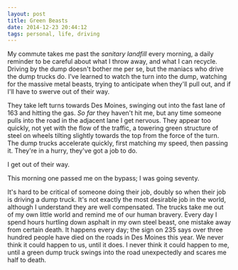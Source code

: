 ```yaml
---
layout: post
title: Green Beasts
date: 2014-12-23 20:44:12
tags: personal, life, driving
---
```


My commute takes me past the *sanitary landfill* every morning, a daily reminder to be careful about what I throw away, and what I can recycle. Driving by the dump doesn't bother me per se, but the maniacs who drive the dump trucks do. I've learned to watch the turn into the dump, watching for the massive metal beasts, trying to anticipate when they'll pull out, and if I'll have to swerve out of their way. 

They take left turns towards Des Moines, swinging out into the fast lane of 163 and hitting the gas. *So far* they haven't hit me, but any time someone pulls into the road in the adjacent lane I get nervous. They appear too quickly, not yet with the flow of the traffic, a towering green structure of steel on wheels tilting slightly towards the top from the force of the turn. The dump trucks accelerate quickly, first matching my speed, then passing it. They're in a hurry, they've got a job to do. 

I get out of their way.

This morning one passed me on the bypass; I was going seventy. 

It's hard to be critical of someone doing their job, doubly so when their job is driving a dump truck. It's not exactly the most desirable job in the world, although I understand they are well compensated. The trucks take me out of my own little world and remind me of our human bravery. Every day I spend hours hurtling down asphalt in my own steel beast, one mistake away from certain death. It happens every day; the sign on 235 says over three hundred people have died on the roads in Des Moines this year. We never think it could happen to us, until it does. I never think it could happen to me, until a green dump truck swings into the road unexpectedly and scares me half to death. 
